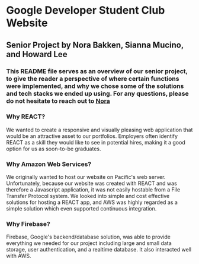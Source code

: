# Google Developer Student Club Website

## Senior Project by Nora Bakken, Sianna Mucino, and Howard Lee

### This README file serves as an overview of our senior project, to give the reader a perspective of where certain functions were implemented, and why we chose some of the solutions and tech stacks we ended up using. For any questions, please do not hesitate to reach out to [Nora](n_bakken@u.pacific.edu)

### Why REACT?

We wanted to create a responsive and visually pleasing web application that would be an attractive asset to our portfolios. Employers often identify REACT as a skill they would like to see in potential hires, making it a good option for us as soon-to-be graduates.

### Why Amazon Web Services?

We originally wanted to host our website on Pacific's web server. Unfortunately, because our website was created with REACT and was therefore a Javascript application, it was not easily hostable from a File Transfer Protocol system. We looked into simple and cost effective solutions for hosting a REACT app, and AWS was highly regarded as a simple solution which even supported continuous integration.

### Why Firebase?

Firebase, Google's backend/database solution, was able to provide everything we needed for our project including large and small data storage, user authentication, and a realtime database. It also interacted well with AWS.
